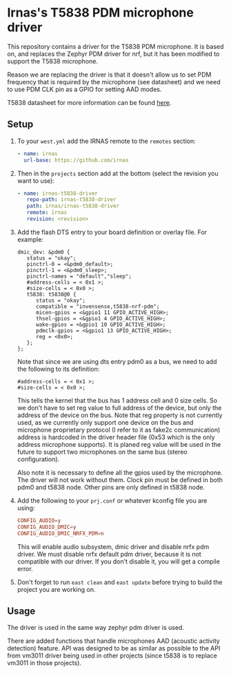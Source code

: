 # Irnas's T5838 PDM microphone driver

This repository contains a driver for the T5838 PDM microphone. It is based on, and replaces the Zephyr PDM driver for nrf, but it has been modified to support the T5838 microphone.

Reason we are replacing the driver is that it doesn't allow us to set PDM frequency that is required by the microphone (see datasheet) and we need to use PDM CLK pin as a GPIO for setting AAD modes.

T5838 datasheet for more information can be found [here](https://invensense.tdk.com/wp-content/uploads/2023/06/DS-000383-T5838-Datasheet-v1.1.pdf).

## Setup

1. To your `west.yml` add the IRNAS remote to the `remotes` section:

   ```yaml
   - name: irnas
     url-base: https://github.com/irnas
   ```

2. Then in the `projects` section add at the bottom (select the revision you want to use):

   ```yaml
   - name: irnas-t5838-driver
      repo-path: irnas-t5838-driver
      path: irnas/irnas-t5838-driver
      remote: irnas
      revision: <revision>
   ```

3. Add the flash DTS entry to your board definition or overlay file. For example:

   ```dts
   dmic_dev: &pdm0 {
      status = "okay";
      pinctrl-0 = <&pdm0_default>;
      pinctrl-1 = <&pdm0_sleep>;
      pinctrl-names = "default","sleep";
      #address-cells = < 0x1 >;
      #size-cells = < 0x0 >;
      t5838: t5838@0 {
         status = "okay";
         compatible = "invensense,t5838-nrf-pdm";
         micen-gpios = <&gpio1 11 GPIO_ACTIVE_HIGH>;
         thsel-gpios = <&gpio1 4 GPIO_ACTIVE_HIGH>;
         wake-gpios = <&gpio1 10 GPIO_ACTIVE_HIGH>;
         pdmclk-gpios = <&gpio1 13 GPIO_ACTIVE_HIGH>;
         reg = <0x0>;
      };
   };
   ```

   Note that since we are using dts entry pdm0 as a bus, we need to add the following to its definition:

   ```dts
   #address-cells = < 0x1 >;
   #size-cells = < 0x0 >;
   ```

   This tells the kernel that the bus has 1 address cell and 0 size cells. So we don't have to set reg value to full address of the device, but only the address of the device on the bus. Note that reg property is not currently used, as we currently only support one device on the bus and microphone proprietary protocol (I refer to it as fake2c communication) address is hardcoded in the driver header file (0x53 which is the only address microphone supports).
   It is planed reg value will be used in the future to support two microphones on the same bus (stereo configuration).

   Also note it is necessary to define all the gpios used by the microphone. The driver will not work without them. Clock pin must be defined in both pdm0 and t5838 node. Other pins are only defined in t5838 node.

4. Add the following to your `prj.conf` or whatever kconfig file you are using:

   ```conf
   CONFIG_AUDIO=y
   CONFIG_AUDIO_DMIC=y
   CONFIG_AUDIO_DMIC_NRFX_PDM=n
   ```

   This will enable audio subsystem, dmic driver and disable nrfx pdm driver. We must disable nrfx default pdm driver, because it is not compatible with our driver. If you don't disable it, you will get a compile error.

5. Don't forget to run `east clean` and `east update` before trying to build the project you are working on.

## Usage

The driver is used in the same way zephyr pdm driver is used.

There are added functions that handle microphones AAD (acoustic activity detection) feature. API was designed to be as similar as possible to the API from vm3011 driver being used in other projects (since t5838 is to replace vm3011 in those projects).
